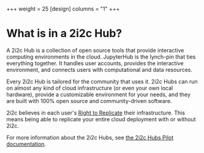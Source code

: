 +++
weight = 25
[design]
  columns = "1"
+++
# What is in a 2i2c Hub?

A 2i2c Hub is a collection of open source tools that provide interactive computing environments in the cloud. JupyterHub is the lynch-pin that ties everything together. It handles user accounts, provides the interactive environment, and connects users with computational and data resources.

Every 2i2c Hub is tailored for the community that uses it. 2i2c Hubs can run on almost
any kind of cloud infrastructure (or even your own local hardware), provide a
customizable environment for your needs, and they are built with 100% open source and
community-driven software.

2i2c believes in each user's [Right to Replicate](/right-to-replicate) their
infrastructure. This means being able to replicate your entire cloud deployment with or
without 2i2c.

For more information about the 2i2c Hubs, see [the 2i2c Hubs Pilot documentation](https://2i2c.org/pilot/infrastructure.html).
